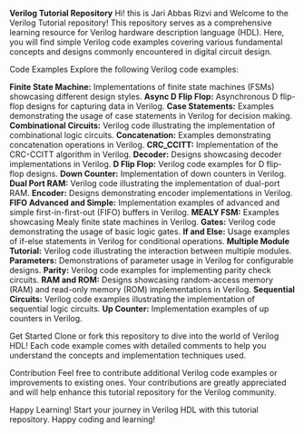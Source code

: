 **Verilog Tutorial Repository**
Hi! this is Jari Abbas Rizvi and Welcome to the Verilog Tutorial repository! This repository serves as a comprehensive learning resource for Verilog hardware description language (HDL). Here, you will find simple Verilog code examples covering various fundamental concepts and designs commonly encountered in digital circuit design.

Code Examples
Explore the following Verilog code examples:

**Finite State Machine:** Implementations of finite state machines (FSMs) showcasing different design styles.
**Async D Flip Flop:** Asynchronous D flip-flop designs for capturing data in Verilog.
**Case Statements:** Examples demonstrating the usage of case statements in Verilog for decision making.
**Combinational Circuits:** Verilog code illustrating the implementation of combinational logic circuits.
**Concatenation:** Examples demonstrating concatenation operations in Verilog.
**CRC_CCITT:** Implementation of the CRC-CCITT algorithm in Verilog.
**Decoder:** Designs showcasing decoder implementations in Verilog.
**D Flip Flop:** Verilog code examples for D flip-flop designs.
**Down Counter:** Implementation of down counters in Verilog.
**Dual Port RAM:** Verilog code illustrating the implementation of dual-port RAM.
**Encoder:** Designs demonstrating encoder implementations in Verilog.
**FIFO Advanced and Simple:** Implementation examples of advanced and simple first-in-first-out (FIFO) buffers in Verilog.
**MEALY FSM:** Examples showcasing Mealy finite state machines in Verilog.
**Gates:** Verilog code demonstrating the usage of basic logic gates.
**If and Else:** Usage examples of if-else statements in Verilog for conditional operations.
**Multiple Module Tutorial:** Verilog code illustrating the interaction between multiple modules.
**Parameters:** Demonstrations of parameter usage in Verilog for configurable designs.
**Parity:** Verilog code examples for implementing parity check circuits.
**RAM and ROM:** Designs showcasing random-access memory (RAM) and read-only memory (ROM) implementations in Verilog.
**Sequential Circuits:** Verilog code examples illustrating the implementation of sequential logic circuits.
**Up Counter:** Implementation examples of up counters in Verilog.

Get Started
Clone or fork this repository to dive into the world of Verilog HDL! Each code example comes with detailed comments to help you understand the concepts and implementation techniques used.

Contribution
Feel free to contribute additional Verilog code examples or improvements to existing ones. Your contributions are greatly appreciated and will help enhance this tutorial repository for the Verilog community.

Happy Learning!
Start your journey in Verilog HDL with this tutorial repository. Happy coding and learning!
